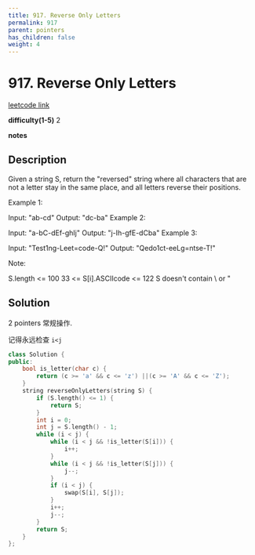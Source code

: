 ```yaml
---
title: 917. Reverse Only Letters
permalink: 917
parent: pointers
has_children: false
weight: 4
---
```

# 917. Reverse Only Letters

[leetcode link](https://leetcode.com/problems/reverse-only-letters/)

**difficulty(1-5)**
2

**notes**

## Description

Given a string S, return the "reversed" string where all characters that are not a letter stay in the same place, and all letters reverse their positions.

Example 1:

Input: "ab-cd"
Output: "dc-ba"
Example 2:

Input: "a-bC-dEf-ghIj"
Output: "j-Ih-gfE-dCba"
Example 3:

Input: "Test1ng-Leet=code-Q!"
Output: "Qedo1ct-eeLg=ntse-T!"

Note:

S.length <= 100
33 <= S[i].ASCIIcode <= 122
S doesn't contain \ or "

## Solution

2 pointers 常规操作.

记得永远检查 `i<j`

```c++
class Solution {
public:
    bool is_letter(char c) {
        return (c >= 'a' && c <= 'z') ||(c >= 'A' && c <= 'Z');
    }
    string reverseOnlyLetters(string S) {
        if (S.length() <= 1) {
            return S;
        }
        int i = 0;
        int j = S.length() - 1;
        while (i < j) {
            while (i < j && !is_letter(S[i])) {
                i++;
            }
            while (i < j && !is_letter(S[j])) {
                j--;
            }
            if (i < j) {
                swap(S[i], S[j]);
            }
            i++;
            j--;
        }
        return S;
    }
};
```

<!-- 
Default label
{: .label }

Blue label
{: .label .label-blue }

Stable
{: .label .label-green }

New release
{: .label .label-purple }

Coming soon
{: .label .label-yellow }

Deprecated
{: .label .label-red } -->
